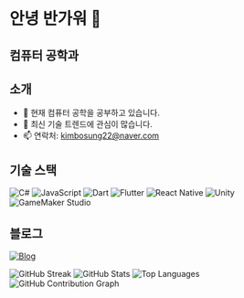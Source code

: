 # 안녕 반가워 👋

## 컴퓨터 공학과

## 소개

- 🌱 현재 컴퓨터 공학을 공부하고 있습니다.
- 🔭 최신 기술 트렌드에 관심이 많습니다.
- 📫 연락처: kimbosung22@naver.com

## 기술 스택

![C#](https://img.shields.io/badge/-C%23-239120?style=flat-square&logo=csharp)
![JavaScript](https://img.shields.io/badge/-JavaScript-F7DF1E?style=flat-square&logo=javascript)
![Dart](https://img.shields.io/badge/-Dart-0175C2?style=flat-square&logo=dart)
![Flutter](https://img.shields.io/badge/-Flutter-02569B?style=flat-square&logo=flutter)
![React Native](https://img.shields.io/badge/-React_Native-61DAFB?style=flat-square&logo=react)
![Unity](https://img.shields.io/badge/-Unity-000000?style=flat-square&logo=unity)
![GameMaker Studio](https://img.shields.io/badge/-GameMaker_Studio-8DCA09?style=flat-square&logo=gamemaker-studio)

## 블로그

[![Blog](https://img.shields.io/badge/-블로그-1DA1F2?style=flat-square)](https://bbosung.tistory.com/)

![GitHub Streak](https://github-readme-streak-stats.herokuapp.com/?user=NangManBo)
![GitHub Stats](https://github-readme-stats.vercel.app/api?username=Bosung0413&show_icons=true)
![Top Languages](https://github-readme-stats.vercel.app/api/top-langs/?username=Bosung0413&layout=compact)
![GitHub Contribution Graph](https://activity-graph.herokuapp.com/graph?username=Bosung0413&theme=xcode)
